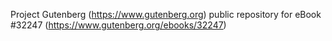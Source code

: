 Project Gutenberg (https://www.gutenberg.org) public repository for eBook #32247 (https://www.gutenberg.org/ebooks/32247)
